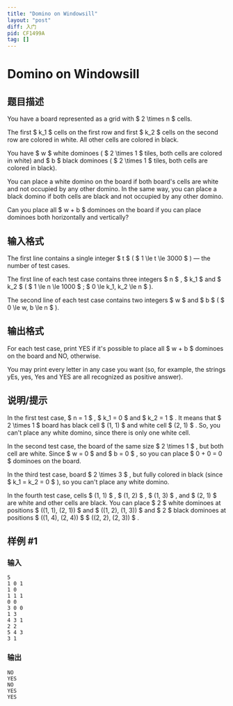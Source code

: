 ```yaml
---
title: "Domino on Windowsill"
layout: "post"
diff: 入门
pid: CF1499A
tag: []
---
```


# Domino on Windowsill

## 题目描述

You have a board represented as a grid with $ 2 \times n $ cells.

The first $ k_1 $ cells on the first row and first $ k_2 $ cells on the second row are colored in white. All other cells are colored in black.

You have $ w $ white dominoes ( $ 2 \times 1 $ tiles, both cells are colored in white) and $ b $ black dominoes ( $ 2 \times 1 $ tiles, both cells are colored in black).

You can place a white domino on the board if both board's cells are white and not occupied by any other domino. In the same way, you can place a black domino if both cells are black and not occupied by any other domino.

Can you place all $ w + b $ dominoes on the board if you can place dominoes both horizontally and vertically?

## 输入格式

The first line contains a single integer $ t $ ( $ 1 \le t \le 3000 $ ) — the number of test cases.

The first line of each test case contains three integers $ n $ , $ k_1 $ and $ k_2 $ ( $ 1 \le n \le 1000 $ ; $ 0 \le k_1, k_2 \le n $ ).

The second line of each test case contains two integers $ w $ and $ b $ ( $ 0 \le w, b \le n $ ).

## 输出格式

For each test case, print YES if it's possible to place all $ w + b $ dominoes on the board and NO, otherwise.

You may print every letter in any case you want (so, for example, the strings yEs, yes, Yes and YES are all recognized as positive answer).

## 说明/提示

In the first test case, $ n = 1 $ , $ k_1 = 0 $ and $ k_2 = 1 $ . It means that $ 2 \times 1 $ board has black cell $ (1, 1) $ and white cell $ (2, 1) $ . So, you can't place any white domino, since there is only one white cell.

In the second test case, the board of the same size $ 2 \times 1 $ , but both cell are white. Since $ w = 0 $ and $ b = 0 $ , so you can place $ 0 + 0 = 0 $ dominoes on the board.

In the third test case, board $ 2 \times 3 $ , but fully colored in black (since $ k_1 = k_2 = 0 $ ), so you can't place any white domino.

In the fourth test case, cells $ (1, 1) $ , $ (1, 2) $ , $ (1, 3) $ , and $ (2, 1) $ are white and other cells are black. You can place $ 2 $ white dominoes at positions $ ((1, 1), (2, 1)) $ and $ ((1, 2), (1, 3)) $ and $ 2 $ black dominoes at positions $ ((1, 4), (2, 4)) $ $ ((2, 2), (2, 3)) $ .

## 样例 #1

### 输入

```
5
1 0 1
1 0
1 1 1
0 0
3 0 0
1 3
4 3 1
2 2
5 4 3
3 1
```

### 输出

```
NO
YES
NO
YES
YES
```

